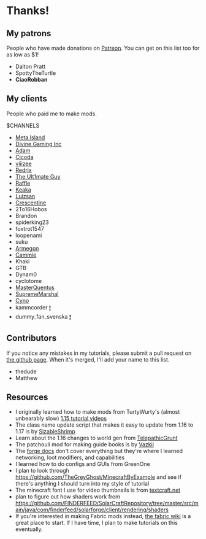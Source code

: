 # Thanks!

## My patrons

People who have made donations on [Patreon](https://www.patreon.com/LukeGrahamLandry). You can get on this list too for as low as $1!

- Dalton Pratt
- SpottyTheTurtle
- **CiaoRobban**

## My clients

People who paid me to make mods. 

\$CHANNELS

- [Meta Island](https://meta-island.io)
- [Divine Gaming Inc](http://divine-gaming.com/)
- [Adam](https://www.curseforge.com/members/adam98991/projects)
- [Cicoda](https://www.curseforge.com/members/cicoda/projects)
- [viiizee](https://www.curseforge.com/members/shmoopsie/projects)
- [Redrix](https://www.curseforge.com/members/redrixttv/projects)
- [The Ult1mate Guy](https://www.curseforge.com/members/theu1t1mateguy/projects)
- [Raffle](https://www.curseforge.com/members/raffle0/projects)
- [Keaka](https://discord.gg/uUwCwZFR6v)
- [Luizsan](https://www.curseforge.com/members/luizsanq/projects)
- [Crescentine](https://www.curseforge.com/members/crescprince/projects)
- 2To16Hobos
- Brandon
- spiderking23
- foxtrot1547
- loopenami
- suku
- [Armegon](https://www.youtube.com/Armegon)
- [Cammie](https://github.com/CammiePone)
- Khaki
- GTB
- Dynam0
- cyclotome
- [MasterQuentus](https://github.com/MasterQuentus)
- [SupremeMarshal](https://github.com/SupremeMarshal)
- [Cyno](https://github.com/CYNO-MC)
- kammcorder [❗️](/bad-clients)
- dummy_fan_svenska [❗️](/bad-clients)

## Contributors 

If you notice any mistakes in my tutorials, please submit a pull request on [the github page](https://github.com/LukeGrahamLandryMC/modding-tutorials). When it's merged, I'll add your name to this list. 

- thedude
- Matthew

## Resources

- I originally learned how to make mods from TurtyWurty's (almost unbearably slow) [1.15 tutorial videos](https://www.youtube.com/playlist?list=PLaevjqy3XufYmltqo0eQusnkKVN7MpTUe)
- The class name update script that makes it easy to update from 1.16 to 1.17 is by [SizableShrimp](https://github.com/SizableShrimp)
- Learn about the 1.16 changes to world gen from [TelepathicGrunt](https://github.com/TelepathicGrunt)
- The patchouli mod for making guide books is by [Vazkii](https://www.patreon.com/Vazkii)
- The [forge docs](https://mcforge.readthedocs.io/en/1.16.x/) don't cover everything but they're where I learned networking, loot modifiers, and capabilities
- I learned how to do configs and GUIs from GreenOne
- I plan to look through  https://github.com/TheGreyGhost/MinecraftByExample and see if there's anything I should turn into my style of tutorial
- The minecraft font I use for video thumbnails is from [textcraft.net](https://textcraft.net/)
- plan to figure out how shaders work from https://github.com/FINDERFEED/SolarCraftRepository/tree/master/src/main/java/com/finderfeed/solarforge/client/rendering/shaders
- If you're interested in making Fabric mods instead, [the fabric wiki](https://fabricmc.net/wiki) is a great place to start. If I have time, I plan to make tutorials on this eventually. 

